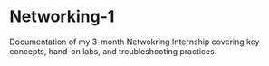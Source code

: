 # Networking-1
Documentation of my 3-month Netwokring Internship covering key concepts, hand-on labs, and troubleshooting practices.

